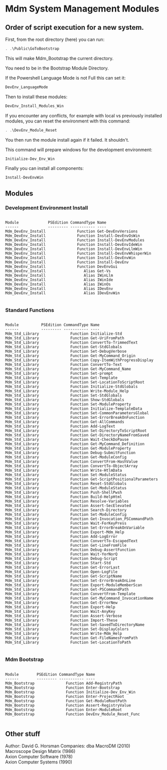 # Mdm System Management Modules

## Order of script execution for a new system.

First, from the root directory (here) you can run:
```powershell
. .\Public\GoToBootstrap
```
This will make Mdm_Bootstrap the current directory.

You need to be in the Bootstrap Module Directory.

If the Powershell Language Mode is not Full this can set it:
```powershell
DevEnv_LanguageMode
```

Then to install these modules:  
```powershell
DevEnv_Install_Modules_Win
```

If you encounter any conflicts,
for example with local vs previously installed modules,
you can reset the environment with this command:
```powershell
. .\DevEnv_Module_Reset
```
You then run the module install again if it failed. It shouldn't.

This command will prepare windows for the development environment:
```powershell
Initialize-Dev_Env_Win
```

Finally you can install all components:
```powershell
Install-DevEnvWin
```

## Modules

### Development Environment Install

```text

Module             PSEdition CommandType Name
------             --------- ----------- ----
Mdm_DevEnv_Install              Function Get-DevEnvVersions
Mdm_DevEnv_Install              Function Install-DevEnvOsWin
Mdm_DevEnv_Install              Function Install-DevEnvModules
Mdm_DevEnv_Install              Function Install-DevEnvIdeWin
Mdm_DevEnv_Install              Function Install-DevEnvLlmWin
Mdm_DevEnv_Install              Function Install-DevEnvWhisperWin
Mdm_DevEnv_Install              Function Install-DevEnvWin
Mdm_DevEnv_Install              Function Install-DevEnv
Mdm_DevEnv_Install              Function DevEnvGui
Mdm_DevEnv_Install                 Alias Get-Vs
Mdm_DevEnv_Install                 Alias IWinLlm
Mdm_DevEnv_Install                 Alias IWinIde
Mdm_DevEnv_Install                 Alias IWinOs
Mdm_DevEnv_Install                 Alias IDevEnv
Mdm_DevEnv_Install                 Alias IDevEnvWin


```

### Standard Functions

```text

Module          PSEdition CommandType Name
------          --------- ----------- ----
Mdm_Std_Library              Function Initialize-Std
Mdm_Std_Library              Function Get-UriFromPath
Mdm_Std_Library              Function ConvertTo-TrimmedText
Mdm_Std_Library              Function Get-StdGlobals
Mdm_Std_Library              Function Set-DebugVerbose
Mdm_Std_Library              Function Get-MyCommand_Origin
Mdm_Std_Library              Function Copy-ItemWithProgressDisplay
Mdm_Std_Library              Function ConvertTo-Text
Mdm_Std_Library              Function Get-MyCommand_Name
Mdm_Std_Library              Function Set-prompt
Mdm_Std_Library              Function Get-Template
Mdm_Std_Library              Function Set-LocationToScriptRoot
Mdm_Std_Library              Function Initialize-StdGlobals
Mdm_Std_Library              Function Write-Module_Help
Mdm_Std_Library              Function Set-StdGlobals
Mdm_Std_Library              Function Show-StdGlobals
Mdm_Std_Library              Function Set-ModuleProperty
Mdm_Std_Library              Function Initialize-TemplateData
Mdm_Std_Library              Function Set-CommonParametersGlobal
Mdm_Std_Library              Function Set-ErrorBreakOnFunction
Mdm_Std_Library              Function Get-AllCommands
Mdm_Std_Library              Function Add-LogText
Mdm_Std_Library              Function Set-DirectoryToScriptRoot
Mdm_Std_Library              Function Get-DirectoryNameFromSaved
Mdm_Std_Library              Function Wait-CheckDoPause
Mdm_Std_Library              Function Get-MyCommand_Definition
Mdm_Std_Library              Function Get-ModuleProperty
Mdm_Std_Library              Function Debug-SubmitFunction
Mdm_Std_Library              Function Get-ModuleConfig
Mdm_Std_Library              Function ConvertFrom-HashValue
Mdm_Std_Library              Function ConvertTo-ObjectArray
Mdm_Std_Library              Function Write-HtlmData
Mdm_Std_Library              Function Set-ModuleStatus
Mdm_Std_Library              Function Get-ScriptPositionalParameters
Mdm_Std_Library              Function Reset-StdGlobals
Mdm_Std_Library              Function Get-ModuleStatus
Mdm_Std_Library              Function Push-ShellPwsh
Mdm_Std_Library              Function Build-HelpHtml
Mdm_Std_Library              Function Resolve-Variables
Mdm_Std_Library              Function Assert-SecElevated
Mdm_Std_Library              Function Search-Directory
Mdm_Std_Library              Function Set-ModuleConfig
Mdm_Std_Library              Function Get-Invocation_PSCommandPath
Mdm_Std_Library              Function Wait-ForKeyPress
Mdm_Std_Library              Function Set-ErrorBreakOnVariable
Mdm_Std_Library              Function Export-Mdm_Help
Mdm_Std_Library              Function Add-LogError
Mdm_Std_Library              Function ConvertTo-EscapedText
Mdm_Std_Library              Function Get-LineFromFile
Mdm_Std_Library              Function Debug-AssertFunction
Mdm_Std_Library              Function Wait-YorNorQ
Mdm_Std_Library              Function Debug-Script
Mdm_Std_Library              Function Start-Std
Mdm_Std_Library              Function Get-ErrorLast
Mdm_Std_Library              Function Open-LogFile
Mdm_Std_Library              Function Get-ScriptName
Mdm_Std_Library              Function Set-ErrorBreakOnLine
Mdm_Std_Library              Function Export-ModuleMemberScan
Mdm_Std_Library              Function Get-PSCommandPath
Mdm_Std_Library              Function ConvertFrom-Template
Mdm_Std_Library              Function Get-MyCommand_InvocationName
Mdm_Std_Library              Function Get-ErrorNew
Mdm_Std_Library              Function Export-Help
Mdm_Std_Library              Function Wait-AnyKey
Mdm_Std_Library              Function Assert-Verbose
Mdm_Std_Library              Function Import-These
Mdm_Std_Library              Function Set-SavedToDirectoryName
Mdm_Std_Library              Function Set-DisplayColors
Mdm_Std_Library              Function Write-Mdm_Help
Mdm_Std_Library              Function Get-FileNamesFromPath
Mdm_Std_Library              Function Set-LocationToPath


```

### Mdm Bootstrap

```text

Module        PSEdition CommandType Name
------        --------- ----------- ----
Mdm_Bootstrap              Function Add-RegistryPath
Mdm_Bootstrap              Function Enter-Bootstrap
Mdm_Bootstrap              Function Initialize-Dev_Env_Win
Mdm_Bootstrap              Function Enter-ProjectRoot
Mdm_Bootstrap              Function Get-ModuleRootPath
Mdm_Bootstrap              Function Assert-RegistryValue
Mdm_Bootstrap              Function Enter-ModuleRoot
Mdm_Bootstrap              Function DevEnv_Module_Reset_Func


```


## Other stuff
Author: David G. Horsman
Companies:
dba MacroDM (2010)  
Macroscope Design Matrix (1986)  
Axion Computer Software (1978)  
Axion Computer Systems (1990)  

